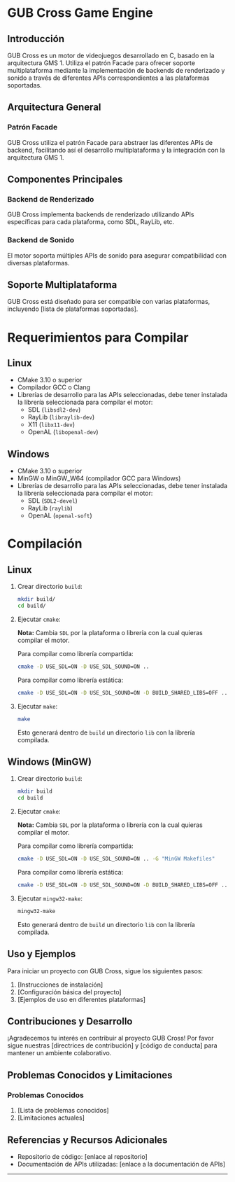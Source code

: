 # GUB Cross Game Engine

## Introducción

GUB Cross es un motor de videojuegos desarrollado en C, basado en la arquitectura GMS 1. Utiliza el patrón Facade para ofrecer soporte multiplataforma mediante la implementación de backends de renderizado y sonido a través de diferentes APIs correspondientes a las plataformas soportadas.

## Arquitectura General

### Patrón Facade

GUB Cross utiliza el patrón Facade para abstraer las diferentes APIs de backend, facilitando así el desarrollo multiplataforma y la integración con la arquitectura GMS 1.

## Componentes Principales

### Backend de Renderizado

GUB Cross implementa backends de renderizado utilizando APIs específicas para cada plataforma, como SDL, RayLib, etc.

### Backend de Sonido

El motor soporta múltiples APIs de sonido para asegurar compatibilidad con diversas plataformas.

## Soporte Multiplataforma

GUB Cross está diseñado para ser compatible con varias plataformas, incluyendo [lista de plataformas soportadas].

# Requerimientos para Compilar

## Linux

- CMake 3.10 o superior
- Compilador GCC o Clang
- Librerías de desarrollo para las APIs seleccionadas, debe tener instalada la librería seleccionada para compilar el motor:
  - SDL (`libsdl2-dev`)
  - RayLib (`libraylib-dev`)
  - X11 (`libx11-dev`)
  - OpenAL (`libopenal-dev`)

## Windows

- CMake 3.10 o superior
- MinGW o MinGW_W64 (compilador GCC para Windows)
- Librerías de desarrollo para las APIs seleccionadas, debe tener instalada la librería seleccionada para compilar el motor:
  - SDL (`SDL2-devel`)
  - RayLib (`raylib`)
  - OpenAL (`openal-soft`)

# Compilación

## Linux

1. Crear directorio `build`:

   ```sh
   mkdir build/
   cd build/
   ```

2. Ejecutar `cmake`:

   **Nota:** Cambia `SDL` por la plataforma o librería con la cual quieras compilar el motor.

   Para compilar como librería compartida:

   ```sh
   cmake -D USE_SDL=ON -D USE_SDL_SOUND=ON ..
   ```

   Para compilar como librería estática:

   ```sh
   cmake -D USE_SDL=ON -D USE_SDL_SOUND=ON -D BUILD_SHARED_LIBS=OFF ..
   ```

3. Ejecutar `make`:

   ```sh
   make
   ```

   Esto generará dentro de `build` un directorio `lib` con la librería compilada.

## Windows (MinGW)

1. Crear directorio `build`:

   ```sh
   mkdir build
   cd build
   ```

2. Ejecutar `cmake`:

   **Nota:** Cambia `SDL` por la plataforma o librería con la cual quieras compilar el motor.

   Para compilar como librería compartida:

   ```sh
   cmake -D USE_SDL=ON -D USE_SDL_SOUND=ON .. -G "MinGW Makefiles"
   ```

   Para compilar como librería estática:

   ```sh
   cmake -D USE_SDL=ON -D USE_SDL_SOUND=ON -D BUILD_SHARED_LIBS=OFF .. -G "MinGW Makefiles"
   ```

3. Ejecutar `mingw32-make`:

   ```sh
   mingw32-make
   ```

   Esto generará dentro de `build` un directorio `lib` con la librería compilada.

## Uso y Ejemplos

Para iniciar un proyecto con GUB Cross, sigue los siguientes pasos:

1. [Instrucciones de instalación]
2. [Configuración básica del proyecto]
3. [Ejemplos de uso en diferentes plataformas]

## Contribuciones y Desarrollo

¡Agradecemos tu interés en contribuir al proyecto GUB Cross! Por favor sigue nuestras [directrices de contribución] y [código de conducta] para mantener un ambiente colaborativo.

## Problemas Conocidos y Limitaciones

### Problemas Conocidos

1. [Lista de problemas conocidos]
2. [Limitaciones actuales]

## Referencias y Recursos Adicionales

- Repositorio de código: [enlace al repositorio]
- Documentación de APIs utilizadas: [enlace a la documentación de APIs]

---
